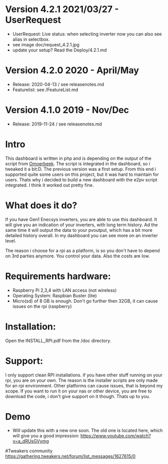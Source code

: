 
# Version 4.2.1 2021/03/27 - UserRequest
- UserRequest: Live status: when selecting inverter now you can also see alias in selectbox.
- see image doc/request_4.2.1.jpg
- update your setup? Read the Deploy/4.2.1.md

# Version 4.2.0 2020 - April/May
* Release: 2020-04-13 / see releasenotes.md
* Featurelist: see /FeatureList.md

# Version 4.1.0 2019 - Nov/Dec
* Release: 2019-11-24 / see releasenotes.md


# Intro
This dashboard is written in php and is depending on the output of the script from <a href="https://github.com/omoerbeek/e2pv">Omoerbeek</a>. The script is integrated
in the dashboard, so i tweaked it a bit:D. The previous version was a first setup. From this end i supported quite some users on this project, but it was hard to maintain for users. Thats why
i decided to build a new dashboard with the e2pv script integrated. I think it worked out pretty fine.

# What does it do?
If you have Gen1 Enecsys inverters, you are able to use this dashboard. It will give you an indication of your inverters, with long term history. Ad the same time it will
output the data to your pvoutput, which has a bit more detailed history overall. In my dashboard you can see more on an inverter level.

The reason i choose for a rpi as a platform, is so you don't have to depend on 3rd parties anymore. You control your data. Also the costs are low.

# Requirements hardware:
- Raspberry Pi 2,3,4  with LAN access (not wireless)
- Operating System: Raspbian Buster (lite)
- Micro(sd) of 8 GB is enough. Don't go further then 32GB, it can cause issues on the rpi (raspberry)

# Installation:
Open the INSTALL_RPI.pdf from the /doc directory.

# Support:
I only support clean RPI installations. if you have other stuff running on your rpi, you are on your own. 
The reason is the installer scripts are only made for an rpi environment. Other platforms can cause issues, that is beyond my scope. 
If you want to run it on your nas or other device, you are free to download the code, i don't give support on it though. Thats up to you.

# Demo
* Will update this with a new one soon. The old one is located here, which will give you a good impression: https://www.youtube.com/watch?v=a_dRUsGVymg

#Tweakers community
https://gathering.tweakers.net/forum/list_messages/1627615/0